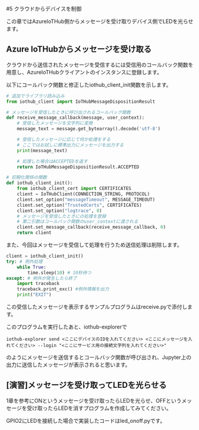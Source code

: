 #5 クラウドからデバイスを制御

この章ではAzureIoTHub側からメッセージを受け取りデバイス側でLEDを光らせます。

## Azure IoTHubからメッセージを受け取る  
クラウドから送信されたメッセージを受信するには受信用のコールバック関数を用意し、AzureIoTHubクライアントのインスタンスに登録します。

以下にコールバック関数と修正したiothub_client_init関数を示します。

```python
# 追加でライブラリ読み込み
from iothub_client import IoTHubMessageDispositionResult

# メッセージを受信したときに呼び出されるコールバック関数
def receive_message_callback(message, user_context):
    # 受信したメッセージを文字列に変換
    message_text = message.get_bytearray().decode('utf-8')

    # 受信したメッセージに応じて何か処理をする
    # ここではお試しに標準出力にメッセージを出力する
    print(message_text)

    # 処理した場合はACCEPTEDを返す
    return IoTHubMessageDispositionResult.ACCEPTED

# 初期化関係の関数
def iothub_client_init():
    from iothub_client_cert import CERTIFICATES
    client = IoTHubClient(CONNECTION_STRING, PROTOCOL)
    client.set_option("messageTimeout", MESSAGE_TIMEOUT)
    client.set_option("TrustedCerts", CERTIFICATES)
    client.set_option("logtrace", 0)
    # メッセージを受信したときにの処理を登録
    # 第二引数はコールバック関数のuser_contextに渡される
    client.set_message_callback(receive_message_callback, 0)
    return client

```

また、今回はメッセージを受信して処理を行うため送信処理は削除します。
```python
client = iothub_client_init()
try: # 例外処理
    while True:
        time.sleep(10) # 10秒待つ
except: # 例外が発生したら終了
    import traceback
    traceback.print_exc() #例外情報を出力
    print("EXIT")
```

この受信したメッセージを表示するサンプルプログラムはreceive.pyで添付します。

このプログラムを実行したあと、iothub-explorerで

```
iothub-explorer send <ここにデバイスのIDを入れてください> <ここにメッセージを入れてください> --login "<ここにサービス用の接続文字列を入れてください>"
```
のようにメッセージを送信するとコールバック関数が呼び出され、Jupyter上の出力に送信したメッセージが表示されると思います。

## [演習]メッセージを受け取ってLEDを光らせる
1章を参考にONというメッセージを受け取ったらLEDを光らせ、OFFというメッセージを受け取ったらLEDを消すプログラムを作成してみてください。

GPIO2にLEDを接続した場合で実装したコードはled_onoff.pyです。

